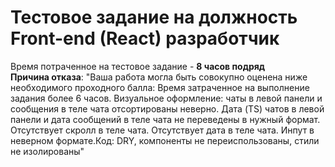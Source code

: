 # Тестовое задание на должность Front-end (React) разработчик
Время потраченное на тестовое задание - **8 часов подряд**  
**Причина отказа**: "Ваша работа могла быть совокупно оценена ниже необходимого проходного балла: Время затраченное на выполнение задания более 6 часов. Визуальное оформление: чаты в левой панели и сообщения в теле чата отсортированы неверно. Дата (TS) чатов в левой панели и дата сообщений в теле чата не переведены в нужный формат. Отсутствует скролл в теле чата. Отсутствует дата в теле чата. Инпут в неверном формате.Код: DRY, компоненты не переиспользованы, cтили не изолированы"
